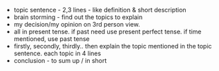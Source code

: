 - topic sentence - 2,3 lines - like definition & short description
- brain storming - find out the topics to explain
- my decision/my opinion on 3rd person view.
- all in present tense. if past need use present perfect tense. if time mentioned, use past tense
- firstly, secondly, thirdly.. then explain the topic mentioned in the topic sentence. each topic in 4 lines
- conclusion - to sum up / in short
